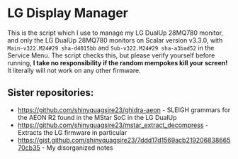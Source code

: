 # LG Display Manager

This is the script which I use to manage my LG DualUp 28MQ780 monitor, and only the LG DualUp 28MQ780 monitors on Scalar version v3.3.0, with `Main-v322.M24#29 sha-d4015bb` and `Sub-v322.M24#29 sha-a3bad52` in the Service Menu. The script checks this, but please verify yourself before running, **I take no responsibility if the random mempokes kill your screen!** It literally will not work on any other firmware.

## Sister repositories:
 - https://github.com/shinyquagsire23/ghidra-aeon - SLEIGH grammars for the AEON R2 found in the MStar SoC in the LG DualUp
 - https://github.com/shinyquagsire23/mstar_extract_decompress - Extracts the LG firmware in particular
 - https://gist.github.com/shinyquagsire23/7ddd17d1569acb21920683866570cb35 - My disorganized notes